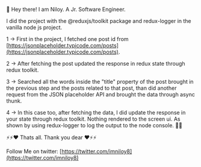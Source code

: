 🚀 Hey there!
I am Niloy. A Jr. Software Engineer.

I did the project with the @reduxjs/toolkit package and redux-logger in the vanilla node js project.

1 -> First in the project, I fetched one post id from [https://jsonplaceholder.typicode.com/posts](https://jsonplaceholder.typicode.com/posts).

2 -> After fetching the post updated the response in redux state through redux toolkit.

3 -> Searched all the words inside the "title" property of the post brought in the previous step and the posts related to that post, than did another request from the JSON placeholder API and brought the data through async thunk.

4 -> In this case too, after fetching the data, I did update the response in your state through redux toolkit. Nothing rendered to the screen ui. As shown by using redux-logger to log the output to the node console. 🚀🚀

⚡⚡❤️ Thats all. Thank you dear ❤️⚡⚡

Follow Me on twitter: [https://twitter.com/imniloy8](https://twitter.com/imniloy8)
